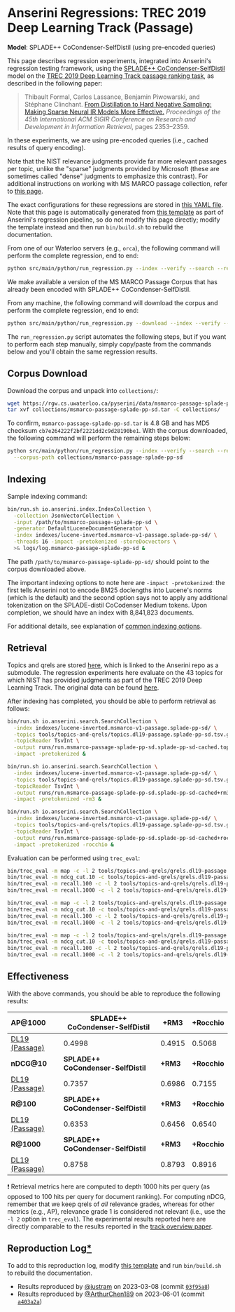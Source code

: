 # Anserini Regressions: TREC 2019 Deep Learning Track (Passage)

**Model**: SPLADE++ CoCondenser-SelfDistil (using pre-encoded queries)

This page describes regression experiments, integrated into Anserini's regression testing framework, using the [SPLADE++ CoCondenser-SelfDistil](https://huggingface.co/naver/splade-cocondenser-selfdistil) model on the [TREC 2019 Deep Learning Track passage ranking task](https://trec.nist.gov/data/deep2019.html), as described in the following paper:

> Thibault Formal, Carlos Lassance, Benjamin Piwowarski, and Stéphane Clinchant. [From Distillation to Hard Negative Sampling: Making Sparse Neural IR Models More Effective.](https://dl.acm.org/doi/10.1145/3477495.3531857) _Proceedings of the 45th International ACM SIGIR Conference on Research and Development in Information Retrieval_, pages 2353–2359.

In these experiments, we are using pre-encoded queries (i.e., cached results of query encoding).

Note that the NIST relevance judgments provide far more relevant passages per topic, unlike the "sparse" judgments provided by Microsoft (these are sometimes called "dense" judgments to emphasize this contrast).
For additional instructions on working with MS MARCO passage collection, refer to [this page](../../docs/experiments-msmarco-passage.md).

The exact configurations for these regressions are stored in [this YAML file](../../src/main/resources/regression/dl19-passage.splade-pp-sd.cached.yaml).
Note that this page is automatically generated from [this template](../../src/main/resources/docgen/templates/dl19-passage.splade-pp-sd.cached.template) as part of Anserini's regression pipeline, so do not modify this page directly; modify the template instead and then run `bin/build.sh` to rebuild the documentation.

From one of our Waterloo servers (e.g., `orca`), the following command will perform the complete regression, end to end:

```bash
python src/main/python/run_regression.py --index --verify --search --regression dl19-passage.splade-pp-sd.cached
```

We make available a version of the MS MARCO Passage Corpus that has already been encoded with SPLADE++ CoCondenser-SelfDistil.

From any machine, the following command will download the corpus and perform the complete regression, end to end:

```bash
python src/main/python/run_regression.py --download --index --verify --search --regression dl19-passage.splade-pp-sd.cached
```

The `run_regression.py` script automates the following steps, but if you want to perform each step manually, simply copy/paste from the commands below and you'll obtain the same regression results.

## Corpus Download

Download the corpus and unpack into `collections/`:

```bash
wget https://rgw.cs.uwaterloo.ca/pyserini/data/msmarco-passage-splade-pp-sd.tar -P collections/
tar xvf collections/msmarco-passage-splade-pp-sd.tar -C collections/
```

To confirm, `msmarco-passage-splade-pp-sd.tar` is 4.8 GB and has MD5 checksum `cb7e264222f2bf2221dd2c9d28190be1`.
With the corpus downloaded, the following command will perform the remaining steps below:

```bash
python src/main/python/run_regression.py --index --verify --search --regression dl19-passage.splade-pp-sd.cached \
  --corpus-path collections/msmarco-passage-splade-pp-sd
```

## Indexing

Sample indexing command:

```bash
bin/run.sh io.anserini.index.IndexCollection \
  -collection JsonVectorCollection \
  -input /path/to/msmarco-passage-splade-pp-sd \
  -generator DefaultLuceneDocumentGenerator \
  -index indexes/lucene-inverted.msmarco-v1-passage.splade-pp-sd/ \
  -threads 16 -impact -pretokenized -storeDocvectors \
  >& logs/log.msmarco-passage-splade-pp-sd &
```

The path `/path/to/msmarco-passage-splade-pp-sd/` should point to the corpus downloaded above.

The important indexing options to note here are `-impact -pretokenized`: the first tells Anserini not to encode BM25 doclengths into Lucene's norms (which is the default) and the second option says not to apply any additional tokenization on the SPLADE-distil CoCodenser Medium tokens.
Upon completion, we should have an index with 8,841,823 documents.

For additional details, see explanation of [common indexing options](../../docs/common-indexing-options.md).

## Retrieval

Topics and qrels are stored [here](https://github.com/castorini/anserini-tools/tree/master/topics-and-qrels), which is linked to the Anserini repo as a submodule.
The regression experiments here evaluate on the 43 topics for which NIST has provided judgments as part of the TREC 2019 Deep Learning Track.
The original data can be found [here](https://trec.nist.gov/data/deep2019.html).

After indexing has completed, you should be able to perform retrieval as follows:

```bash
bin/run.sh io.anserini.search.SearchCollection \
  -index indexes/lucene-inverted.msmarco-v1-passage.splade-pp-sd/ \
  -topics tools/topics-and-qrels/topics.dl19-passage.splade-pp-sd.tsv.gz \
  -topicReader TsvInt \
  -output runs/run.msmarco-passage-splade-pp-sd.splade-pp-sd-cached.topics.dl19-passage.splade-pp-sd.txt \
  -impact -pretokenized &

bin/run.sh io.anserini.search.SearchCollection \
  -index indexes/lucene-inverted.msmarco-v1-passage.splade-pp-sd/ \
  -topics tools/topics-and-qrels/topics.dl19-passage.splade-pp-sd.tsv.gz \
  -topicReader TsvInt \
  -output runs/run.msmarco-passage-splade-pp-sd.splade-pp-sd-cached+rm3.topics.dl19-passage.splade-pp-sd.txt \
  -impact -pretokenized -rm3 &

bin/run.sh io.anserini.search.SearchCollection \
  -index indexes/lucene-inverted.msmarco-v1-passage.splade-pp-sd/ \
  -topics tools/topics-and-qrels/topics.dl19-passage.splade-pp-sd.tsv.gz \
  -topicReader TsvInt \
  -output runs/run.msmarco-passage-splade-pp-sd.splade-pp-sd-cached+rocchio.topics.dl19-passage.splade-pp-sd.txt \
  -impact -pretokenized -rocchio &
```

Evaluation can be performed using `trec_eval`:

```bash
bin/trec_eval -m map -c -l 2 tools/topics-and-qrels/qrels.dl19-passage.txt runs/run.msmarco-passage-splade-pp-sd.splade-pp-sd-cached.topics.dl19-passage.splade-pp-sd.txt
bin/trec_eval -m ndcg_cut.10 -c tools/topics-and-qrels/qrels.dl19-passage.txt runs/run.msmarco-passage-splade-pp-sd.splade-pp-sd-cached.topics.dl19-passage.splade-pp-sd.txt
bin/trec_eval -m recall.100 -c -l 2 tools/topics-and-qrels/qrels.dl19-passage.txt runs/run.msmarco-passage-splade-pp-sd.splade-pp-sd-cached.topics.dl19-passage.splade-pp-sd.txt
bin/trec_eval -m recall.1000 -c -l 2 tools/topics-and-qrels/qrels.dl19-passage.txt runs/run.msmarco-passage-splade-pp-sd.splade-pp-sd-cached.topics.dl19-passage.splade-pp-sd.txt

bin/trec_eval -m map -c -l 2 tools/topics-and-qrels/qrels.dl19-passage.txt runs/run.msmarco-passage-splade-pp-sd.splade-pp-sd-cached+rm3.topics.dl19-passage.splade-pp-sd.txt
bin/trec_eval -m ndcg_cut.10 -c tools/topics-and-qrels/qrels.dl19-passage.txt runs/run.msmarco-passage-splade-pp-sd.splade-pp-sd-cached+rm3.topics.dl19-passage.splade-pp-sd.txt
bin/trec_eval -m recall.100 -c -l 2 tools/topics-and-qrels/qrels.dl19-passage.txt runs/run.msmarco-passage-splade-pp-sd.splade-pp-sd-cached+rm3.topics.dl19-passage.splade-pp-sd.txt
bin/trec_eval -m recall.1000 -c -l 2 tools/topics-and-qrels/qrels.dl19-passage.txt runs/run.msmarco-passage-splade-pp-sd.splade-pp-sd-cached+rm3.topics.dl19-passage.splade-pp-sd.txt

bin/trec_eval -m map -c -l 2 tools/topics-and-qrels/qrels.dl19-passage.txt runs/run.msmarco-passage-splade-pp-sd.splade-pp-sd-cached+rocchio.topics.dl19-passage.splade-pp-sd.txt
bin/trec_eval -m ndcg_cut.10 -c tools/topics-and-qrels/qrels.dl19-passage.txt runs/run.msmarco-passage-splade-pp-sd.splade-pp-sd-cached+rocchio.topics.dl19-passage.splade-pp-sd.txt
bin/trec_eval -m recall.100 -c -l 2 tools/topics-and-qrels/qrels.dl19-passage.txt runs/run.msmarco-passage-splade-pp-sd.splade-pp-sd-cached+rocchio.topics.dl19-passage.splade-pp-sd.txt
bin/trec_eval -m recall.1000 -c -l 2 tools/topics-and-qrels/qrels.dl19-passage.txt runs/run.msmarco-passage-splade-pp-sd.splade-pp-sd-cached+rocchio.topics.dl19-passage.splade-pp-sd.txt
```

## Effectiveness

With the above commands, you should be able to reproduce the following results:

| **AP@1000**                                                                                                  | **SPLADE++ CoCondenser-SelfDistil**| **+RM3**  | **+Rocchio**|
|:-------------------------------------------------------------------------------------------------------------|-----------|-----------|-----------|
| [DL19 (Passage)](https://trec.nist.gov/data/deep2020.html)                                                   | 0.4998    | 0.4915    | 0.5068    |
| **nDCG@10**                                                                                                  | **SPLADE++ CoCondenser-SelfDistil**| **+RM3**  | **+Rocchio**|
| [DL19 (Passage)](https://trec.nist.gov/data/deep2020.html)                                                   | 0.7357    | 0.6986    | 0.7155    |
| **R@100**                                                                                                    | **SPLADE++ CoCondenser-SelfDistil**| **+RM3**  | **+Rocchio**|
| [DL19 (Passage)](https://trec.nist.gov/data/deep2020.html)                                                   | 0.6353    | 0.6456    | 0.6540    |
| **R@1000**                                                                                                   | **SPLADE++ CoCondenser-SelfDistil**| **+RM3**  | **+Rocchio**|
| [DL19 (Passage)](https://trec.nist.gov/data/deep2020.html)                                                   | 0.8758    | 0.8793    | 0.8916    |

❗ Retrieval metrics here are computed to depth 1000 hits per query (as opposed to 100 hits per query for document ranking).
For computing nDCG, remember that we keep qrels of _all_ relevance grades, whereas for other metrics (e.g., AP), relevance grade 1 is considered not relevant (i.e., use the `-l 2` option in `trec_eval`).
The experimental results reported here are directly comparable to the results reported in the [track overview paper](https://arxiv.org/abs/2003.07820).

## Reproduction Log[*](../../docs/reproducibility.md)

To add to this reproduction log, modify [this template](../../src/main/resources/docgen/templates/dl19-passage.splade-pp-sd.cached.template) and run `bin/build.sh` to rebuild the documentation.

+ Results reproduced by [@justram](https://github.com/justram) on 2023-03-08 (commit [`03f95a8`](https://github.com/castorini/anserini/commit/03f95a8e1ae09ab09efe046bfcbd3a4cdda691b4))
+ Results reproduced by [@ArthurChen189](https://github.com/ArthurChen189) on 2023-06-01 (commit [`a403a2a`](https://github.com/castorini/anserini/commit/a403a2a44af9322c7a2dbdb5240180a62398ab06))
